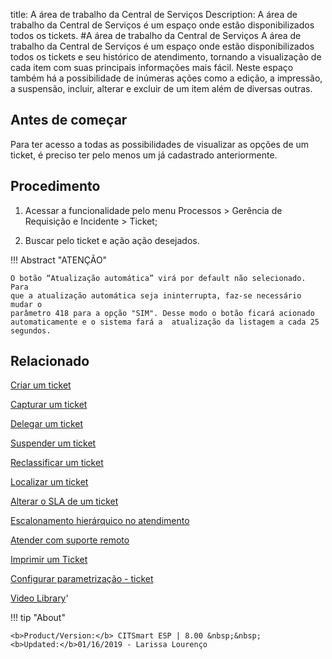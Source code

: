 title: A área de trabalho da Central de Serviços
Description: A área de trabalho da Central de Serviços é um espaço onde estão disponibilizados todos os tickets. 
#A área de trabalho da Central de Serviços
A área de trabalho da Central de Serviços é um espaço onde estão disponibilizados todos os tickets e seu histórico de atendimento, tornando a visualização de cada item com suas principais informações mais fácil. Neste espaço também há a possibilidade de inúmeras ações como a edição, a impressão, a suspensão, incluir, alterar e excluir de um item além de diversas outras.

Antes de começar
----------------

Para ter acesso a todas as possibilidades de visualizar as opções de um
ticket, é preciso ter pelo menos um já cadastrado anteriormente.

Procedimento
------------

1.  Acessar a funcionalidade pelo menu Processos \> Gerência de Requisição e
    Incidente \> Ticket;

2.  Buscar pelo ticket e ação ação desejados.

!!! Abstract "ATENÇÃO"  

    O botão “Atualização automática” virá por default não selecionado. Para
    que a atualização automática seja ininterrupta, faz-se necessário mudar o
    parâmetro 418 para a opção "SIM". Desse modo o botão ficará acionado
    automaticamente e o sistema fará a  atualização da listagem a cada 25
    segundos.

Relacionado
-----------

[Criar um ticket](/pt-br/citsmart-esp-8/processes/tickets/use/create-ticket.html)

[Capturar um ticket](/pt-br/citsmart-esp-8/processes/tickets/use/capture-ticket.html)

[Delegar um ticket](/pt-br/citsmart-esp-8/processes/tickets/use/delegate-ticket.html)

[Suspender um ticket](/pt-br/citsmart-esp-8/processes/tickets/use/suspend-ticket.html)

[Reclassificar um ticket](/pt-br/citsmart-esp-8/processes/tickets/use/reclassify-ticket.html)

[Localizar um ticket](/pt-br/citsmart-esp-8/processes/tickets/use/locate-a-ticket.html)

[Alterar o SLA de um ticket](/pt-br/citsmart-esp-8/processes/tickets/use/change-SLA-of-a-ticket.html)

[Escalonamento hierárquico no atendimento](/pt-br/citsmart-esp-8/processes/tickets/use/hierarchical-escalation-in-the-attendance.html)

[Atender com suporte remoto](/pt-br/citsmart-esp-8/processes/tickets/use/attend-with-remote-support.html)

[Imprimir um Ticket](/pt-br/citsmart-esp-8/processes/tickets/use/print-ticket.html)

[Configurar parametrização - ticket](/pt-br/citsmart-esp-8/platform-administration/parameters-list/configure-parametrization-ticket.html)

<i class='fa fa-youtube-play  fa-2x' style='color:#97ce17;vertical-align: middle;'> </i> [Video Library](https://www.youtube.com/playlist?list=PLB5qK2uzf2ROn4Xs6UdH84Ujzta2iJ6Ei)'

!!! tip "About"

    <b>Product/Version:</b> CITSmart ESP | 8.00 &nbsp;&nbsp;
    <b>Updated:</b>01/16/2019 - Larissa Lourenço

